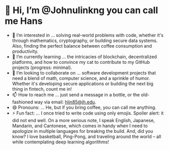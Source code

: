 # 👋 Hi, I’m @Johnulinkng you can call me Hans
- 👀 I’m interested in ... solving real-world problems with code, whether it's through mathematics, cryptography, or building secure data systems. Also, finding the perfect balance between coffee consumption and productivity.
- 🌱 I’m currently learning ... the intricacies of blockchain, decentralized platforms, and how to convince my cat to contribute to my GitHub projects (progress: minimal).
- 💞️ I’m looking to collaborate on ... software development projects that need a blend of math, computer science, and a sprinkle of humor. Whether it's developing secure applications or building the next big thing in fintech, count me in!
- 📫 How to reach me ... just send a message in a bottle, or the old-fashioned way via email: hlin85@jh.edu.
- 😄 Pronouns: ... He, but if you bring coffee, you can call me anything.
- ⚡ Fun fact: ... I once tried to write code using only emojis. Spoiler alert: it did not end well. On a more serious note, I speak English, Japanese, Mandarin, and Cantonese, which comes in handy when I need to apologize in multiple languages for breaking the build. And, did you know? I love basketball, Ping-Pong, and traveling around the world – all while contemplating deep learning algorithms!

<!---
Johnulinkng/Johnulinkng is a ✨ special ✨ repository because its `README.md` (this file) appears on your GitHub profile.
You can click the Preview link to take a look at your changes.
--->
